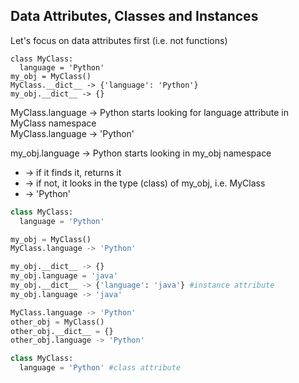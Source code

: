 ## Data Attributes, Classes and Instances
  Let's focus on data attributes first (i.e. not functions) 
  ```
  class MyClass:
    language = 'Python'
  my_obj = MyClass()
  MyClass.__dict__ -> {'language': 'Python'}
  my_obj.__dict__ -> {}
  ```
  MyClass.language -> Python starts looking for language attribute in MyClass namespace<br/>
  MyClass.language -> 'Python'
  
  my_obj.language -> Python starts looking in my_obj namespace
  * -> if it finds it, returns it
  * -> if not, it looks in the type (class) of my_obj, i.e. MyClass
  * -> 'Python'

``` python
class MyClass:
  language = 'Python'

my_obj = MyClass() 
MyClass.language -> 'Python'

my_obj.__dict__ -> {}
my_obj.language = 'java'
my_obj.__dict__ -> {'language': 'java'} #instance attribute
my_obj.language -> 'java'

MyClass.language -> 'Python'
other_obj = MyClass()
other_obj.__dict__ = {}
other_obj.language -> 'Python'

class MyClass:
  language = 'Python' #class attribute
```
